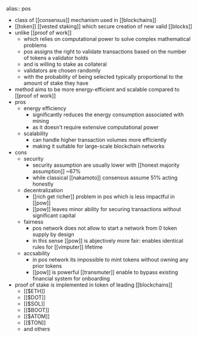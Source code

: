 alias:: pos

- class of [[consensus]] mechanism used in [[blockchains]]
- [[token]] [[vested staking]] which secure creation of new valid [[blocks]]
- unlike [[proof of work]]
	- which relies on computational power to solve complex mathematical problems
	- pos assigns the right to validate transactions based on the number of tokens a validator holds
	- and is willing to stake as collateral
	- validators are chosen randomly
	- with the probability of being selected typically proportional to the amount of stake they have
- method aims to be more energy-efficient and scalable compared to [[proof of work]]
- pros
	- energy efficiency
		- significantly reduces the energy consumption associated with mining
		- as it doesn't require extensive computational power
	- scalability
		- can handle higher transaction volumes more efficiently
		- making it suitable for large-scale blockchain networks
- cons
	- security
		- security assumption are usually lower with [[honest majority assumption]] ~67%
		- while classical [[nakamoto]] consensus assume 51% acting honestly
	- decentralization
		- [[rich get richer]] problem in pos which is less impactful in [[pow]]
		- [[pow]] leaves minor ability for securing transactions without significant capital
	- fairness
		- pos network does not allow to start a network from 0 token supply by design
		- in this sense [[pow]] is abjectively more fair: enables identical rules for [[vimputer]] lifetime
	- accsability
		- in pos network its impossible to mint tokens without owning any prior tokens
		- [[pow]] is powerful [[transmuter]] enable to bypass existing financial system for onboarding
- proof of stake is implemented in token of leading [[blockchains]]
	- [[$ETH]]
	- [[$DOT]]
	- [[$SOL]]
	- [[$BOOT]]
	- [[$ATOM]]
	- [[$TON]]
	- and others